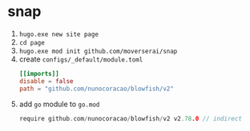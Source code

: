 # snap

1. `hugo.exe new site page`
2. `cd page`
3. `hugo.exe mod init github.com/moverserai/snap`
4. create `configs/_default/module.toml`
   ```toml
   [[imports]]
   disable = false
   path = "github.com/nunocoracao/blowfish/v2"
   ```
5. add `go` module to `go.mod`
    ```go
    require github.com/nunocoracao/blowfish/v2 v2.78.0 // indirect
    ```